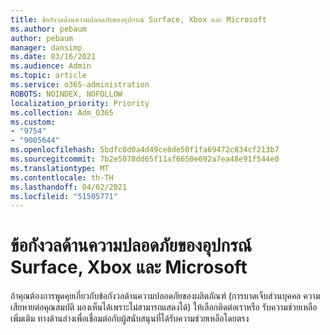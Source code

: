 ```yaml
---
title: ข้อกังวลด้านความปลอดภัยของอุปกรณ์ Surface, Xbox และ Microsoft
ms.author: pebaum
author: pebaum
manager: dansimp
ms.date: 03/16/2021
ms.audience: Admin
ms.topic: article
ms.service: o365-administration
ROBOTS: NOINDEX, NOFOLLOW
localization_priority: Priority
ms.collection: Adm_O365
ms.custom:
- "9754"
- "9005644"
ms.openlocfilehash: 5bdfc0d0a4d49ce8de50f1fa69472c834cf213b7
ms.sourcegitcommit: 7b2e5078dd65f11af6650e692a7ea48e91f544e0
ms.translationtype: MT
ms.contentlocale: th-TH
ms.lasthandoff: 04/02/2021
ms.locfileid: "51505771"
---
```

# <a name="surface-xbox-and-microsoft-devices-safety-concerns"></a>ข้อกังวลด้านความปลอดภัยของอุปกรณ์ Surface, Xbox และ Microsoft

ถ้าคุณต้องการพูดคุยเกี่ยวกับข้อกังวลด้านความปลอดภัยของผลิตภัณฑ์ (การบาดเจ็บส่วนบุคคล ความเสียหายต่อคุณสมบัติ มองเห็นได้เพราะไม่สามารถแสดงได้) ให้เลือกติดต่อเราหรือ รับความช่วยเหลือเพิ่มเติม ทางด้านล่างเพื่อเชื่อมต่อกับผู้สนับสนุนที่ได้รับความช่วยเหลือโดยตรง